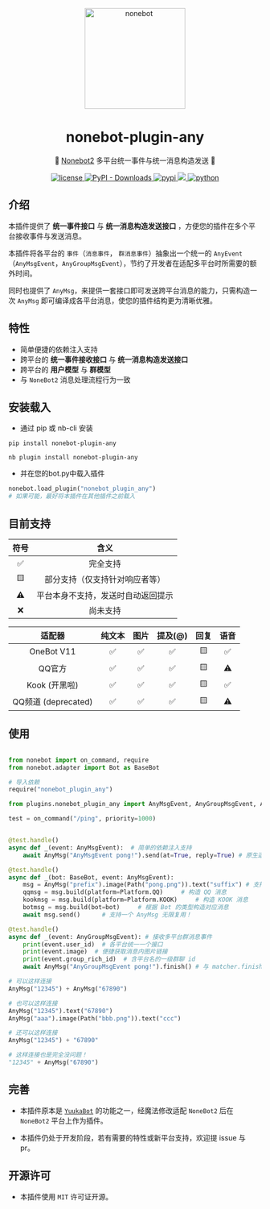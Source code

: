 <!-- markdownlint-disable MD041 -->

<p align="center">
  <a href="https://v2.nonebot.dev/"><img src="https://v2.nonebot.dev/logo.png" width="200" height="200" alt="nonebot"></a>
</p>

<div align="center">
  
# nonebot-plugin-any

🐝 [Nonebot2](https://github.com/nonebot/nonebot2) 多平台统一事件与统一消息构造发送 🐝
  
</div>

<p align="center">
  
  <a href="https://raw.githubusercontent.com/MelodyYuuka/nonebot_plugin_any/master/LICENSE">
    <img src="https://img.shields.io/github/license/MelodyYuuka/nonebot_plugin_any" alt="license">
  </a>

  <a href="https://pypi.python.org/pypi/nonebot-plugin-any">
    <img alt="PyPI - Downloads" src="https://img.shields.io/pypi/dm/nonebot-plugin-any">
  </a>

  <a href="https://pypi.python.org/pypi/nonebot_plugin_any">
    <img src="https://img.shields.io/pypi/v/nonebot_plugin_any" alt="pypi">
  </a>
  
  <a href="https://github.com/nonebot/nonebot2">
    <img src="https://img.shields.io/badge/nonebot2-2.1.0+-green">
  </a>
  
  <a href="">
    <img src="https://img.shields.io/badge/python-3.10+-blue.svg" alt="python">
  </a>
  
</p>

## 介绍

本插件提供了 **统一事件接口** 与 **统一消息构造发送接口** ，方便您的插件在多个平台接收事件与发送消息。

本插件将各平台的 `事件`（`消息事件`， `群消息事件`）抽象出一个统一的 `AnyEvent`（`AnyMsgEvent`，`AnyGroupMsgEvent`），节约了开发者在适配多平台时所需要的额外时间。

同时也提供了 `AnyMsg`，来提供一套接口即可发送跨平台消息的能力，只需构造一次 `AnyMsg` 即可编译成各平台消息，使您的插件结构更为清晰优雅。

## 特性

- 简单便捷的依赖注入支持
- 跨平台的 **统一事件接收接口** 与 **统一消息构造发送接口**
- 跨平台的 **用户模型** 与 **群模型**
- 与 `NoneBot2` 消息处理流程行为一致

## 安装载入

- 通过 pip 或 nb-cli 安装

```shell
pip install nonebot-plugin-any
```

```shell
nb plugin install nonebot-plugin-any
```

- 并在您的bot.py中载入插件

```python
nonebot.load_plugin("nonebot_plugin_any")
# 如果可能，最好将本插件在其他插件之前载入
```

## 目前支持

|符号 |               含义              |
|:---:|:-------------------------------:|
| ✅ |             完全支持             |
| 🟨 |   部分支持（仅支持针对响应者等）   |
| ⚠️ | 平台本身不支持，发送时自动返回提示 |
| ❌ |             尚未支持             |

|    适配器     | 纯文本 | 图片 | 提及(@) | 回复 | 语音 |
| :----------: | :----: | :--: | :----: | :--: | :--: |
|     OneBot V11     |   ✅   |  ✅  |  ✅  |  🟨  |  ✅  |
|       QQ官方        |   ✅   |  ✅  |  ✅  |  🟨  |  ⚠️  |
|    Kook (开黑啦)    |   ✅   |  ✅  |  ✅  |  🟨  |  ✅  |
| QQ频道 (deprecated) |   ✅   |  ✅  |  ✅  |  🟨  |  ⚠️  |


## 使用

```python

from nonebot import on_command, require
from nonebot.adapter import Bot as BaseBot

# 导入依赖
require("nonebot_plugin_any")

from plugins.nonebot_plugin_any import AnyMsgEvent, AnyGroupMsgEvent, AnyMsg, Platform

test = on_command("/ping", priority=1000)


@test.handle()
async def _(event: AnyMsgEvent):  # 简单的依赖注入支持
    await AnyMsg("AnyMsgEvent pong!").send(at=True, reply=True) # 原生适配发送时 at 和 reply

@test.handle()
async def _(bot: BaseBot, event: AnyMsgEvent):
    msg = AnyMsg("prefix").image(Path("pong.png")).text("suffix") # 支持链式构造
    qqmsg = msg.build(platform=Platform.QQ)     # 构造 QQ 消息
    kookmsg = msg.build(platform=Platform.KOOK)     # 构造 KOOK 消息
    botmsg = msg.build(bot=bot)     # 根据 Bot 的类型构造对应消息
    await msg.send()      # 支持一个 AnyMsg 无限复用！

@test.handle()
async def _(event: AnyGroupMsgEvent): # 接收多平台群消息事件
    print(event.user_id)  # 各平台统一一个接口
    print(event.image)  # 便捷获取消息内图片链接
    print(event.group_rich_id)  # 含平台名的一级群聊 id
    await AnyMsg("AnyGroupMsgEvent pong!").finish() # 与 matcher.finish(xxx) 行为一致

```

```python
# 可以这样连接
AnyMsg("12345") + AnyMsg("67890")

# 也可以这样连接
AnyMsg("12345").text("67890")
AnyMsg("aaa").image(Path("bbb.png")).text("ccc")

# 还可以这样连接
AnyMsg("12345") + "67890"

# 这样连接也是完全没问题！
"12345" + AnyMsg("67890")
```

## 完善

- 本插件原本是 [`YuukaBot`](https://github.com/MelodyYuuka/YuukaBot-docs) 的功能之一，经魔法修改适配 `NoneBot2` 后在 `NoneBot2` 平台上作为插件。

- 本插件仍处于开发阶段，若有需要的特性或新平台支持，欢迎提 issue 与 pr。

## 开源许可

- 本插件使用 `MIT` 许可证开源。
